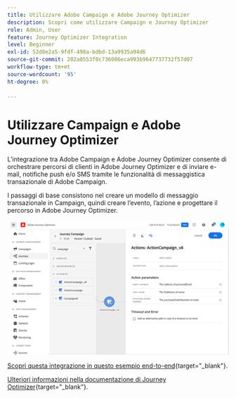 ```yaml
---
title: Utilizzare Adobe Campaign e Adobe Journey Optimizer
description: Scopri come utilizzare Campaign e Journey Optimizer
role: Admin, User
feature: Journey Optimizer Integration
level: Beginner
exl-id: 52d8e2a5-9fdf-498a-bdbd-13a9935a94d6
source-git-commit: 202a0553f0c736086eca993b9647737732f57d07
workflow-type: tm+mt
source-wordcount: '95'
ht-degree: 0%

---
```


# Utilizzare Campaign e Adobe Journey Optimizer

L’integrazione tra Adobe Campaign e Adobe Journey Optimizer consente di orchestrare percorsi di clienti in Adobe Journey Optimizer e di inviare e-mail, notifiche push e/o SMS tramite le funzionalità di messaggistica transazionale di Adobe Campaign.

I passaggi di base consistono nel creare un modello di messaggio transazionale in Campaign, quindi creare l’evento, l’azione e progettare il percorso in Adobe Journey Optimizer.


![](assets/ajo-integration.png)


[Scopri questa integrazione in questo esempio end-to-end](https://experienceleague.adobe.com/it/docs/journey-optimizer/using/orchestrate-journeys/journey-use-cases/business-use-cases/ajo-ac){target="_blank"}.


[Ulteriori informazioni nella documentazione di Journey Optimizer](https://experienceleague.adobe.com/it/docs/journey-optimizer/using/orchestrate-journeys/about-journey-building/using-adobe-campaign-v7-v8){target="_blank"}.

